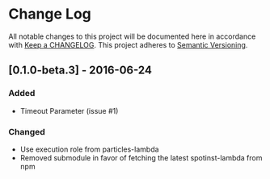 # Change Log
All notable changes to this project will be documented here in
accordance with [Keep a CHANGELOG][keep-changelog-url].
This project adheres to [Semantic Versioning][semver-url].

## [0.1.0-beta.3] - 2016-06-24
### Added
- Timeout Parameter (issue #1)

### Changed
- Use execution role from particles-lambda
- Removed submodule in favor of fetching the latest spotinst-lambda from npm


[semver-url]: http://semver.org
[keep-changelog-url]: http://keepachangelog.com/
